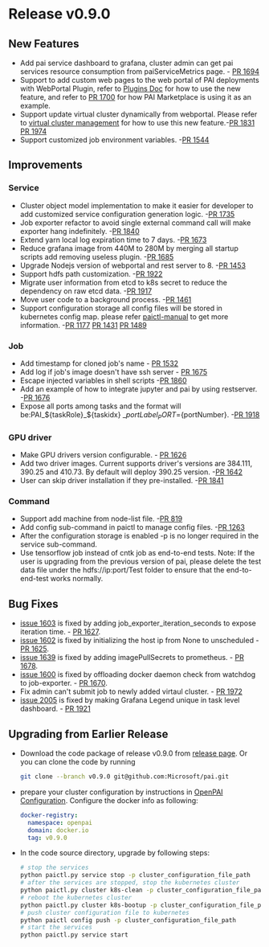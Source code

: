 # Release v0.9.0

## New Features
* Add pai service dashboard to grafana, cluster admin can get pai services resource consumption from paiServiceMetrics page. - [PR 1694](https://github.com/Microsoft/pai/pull/1694)
* Support to add custom web pages to the web portal of PAI deployments with WebPortal Plugin, refer to [Plugins Doc](https://github.com/Microsoft/pai/blob/master/docs/webportal/PLUGINS.md) for how to use the new feature, and refer to [PR 1700](https://github.com/Microsoft/pai/pull/1700) for how PAI Marketplace is using it as an example.
* Support update virtual cluster dynamically from webportal. Please refer to [virtual cluster management](https://github.com/Microsoft/pai/tree/master/docs/webportal#virtual-cluster-management) for how to use this new feature.-[PR 1831](https://github.com/Microsoft/pai/pull/1831) [PR 1974](https://github.com/Microsoft/pai/pull/1974)
* Support customized job environment variables. -[PR 1544](https://github.com/Microsoft/pai/pull/1544)


## Improvements
### Service
* Cluster object model implementation to make it easier for developer to add customized service configuration generation logic. -[PR 1735](https://github.com/Microsoft/pai/pull/1735)
* Job exporter refactor to avoid single external command call will make exporter hang indefinitely. -[PR 1840](https://github.com/Microsoft/pai/pull/1840)
* Extend yarn local log expiration time to 7 days. -[PR 1673](https://github.com/Microsoft/pai/pull/1673)
* Reduce grafana image from 440M to 280M by merging all startup scripts add removing useless plugin. -[PR 1685](https://github.com/Microsoft/pai/pull/1685)
* Upgrade Nodejs version of webportal and rest server to 8. -[PR 1453](https://github.com/Microsoft/pai/pull/1453)
* Support hdfs path customization. -[PR 1922](https://github.com/Microsoft/pai/pull/1922)
* Migrate user information from etcd to k8s secret to reduce the dependency on raw etcd data. -[PR 1917](https://github.com/Microsoft/pai/pull/1917)
* Move user code to a background process. -[PR 1461](https://github.com/Microsoft/pai/pull/1461)
* Support configuration storage all config files will be stored in kubernetes config map. please refer [paictl-manual](https://github.com/Microsoft/pai/blob/master/docs/paictl/paictl-manual.md) to get more information. -[PR 1177](https://github.com/Microsoft/pai/pull/1177) [PR 1431](https://github.com/Microsoft/pai/pull/1431) [PR 1489](https://github.com/Microsoft/pai/pull/1489)

### Job
* Add timestamp for cloned job's name - [PR 1532](https://github.com/Microsoft/pai/pull/1532)
* Add log if job's image doesn't have ssh server - [PR 1675](https://github.com/Microsoft/pai/pull/1675)
* Escape injected variables in shell scripts -[PR 1860](https://github.com/Microsoft/pai/pull/1860)
* Add an example of how to integrate jupyter and pai by using restserver. -[PR 1676](https://github.com/Microsoft/pai/pull/1676)
* Expose all ports among tasks and the format will be:PAI_${taskRole}_${taskidx} _${portLabel}_PORT=${portNumber}. -[PR 1918](https://github.com/Microsoft/pai/pull/1918)

### GPU driver
* Make GPU drivers version configurable. - [PR 1626](https://github.com/Microsoft/pai/pull/1626)
* Add two driver images. Current supports driver's versions are 384.111, 390.25 and 410.73. By default will deploy 390.25 version. -[PR 1642](https://github.com/Microsoft/pai/pull/1642)
* User can skip driver installation if they pre-installed. -[PR 1841](https://github.com/Microsoft/pai/pull/1841)

### Command
* Support add machine from node-list file. -[PR 819](https://github.com/Microsoft/pai/pull/819)
* Add config sub-command in paictl to manage config files. -[PR 1263](https://github.com/Microsoft/pai/pull/1263)
* After the configuration storage is enabled -p is no longer required in the service sub-command.
* Use tensorflow job instead of cntk job as end-to-end tests. Note: If the user is upgrading from the previous version of pai, please delete the test data file under the hdfs://ip:port/Test folder to ensure that the end-to-end-test works normally. 

## Bug Fixes
* [issue 1603](https://github.com/Microsoft/pai/issues/1603) is fixed by adding job_exporter_iteration_seconds to expose iteration time.  - [PR 1627](https://github.com/Microsoft/pai/pull/1627).
* [issue 1602](https://github.com/Microsoft/pai/issues/1602) is fixed by initializing the host ip from None to unscheduled - [PR 1625](https://github.com/Microsoft/pai/pull/1625).
* [issue 1639](https://github.com/Microsoft/pai/issues/1639) is fixed by adding imagePullSecrets to prometheus. - [PR 1678](https://github.com/Microsoft/pai/pull/1678).
* [issue 1600](https://github.com/Microsoft/pai/issues/1600) is fixed by offloading docker daemon check from watchdog to job-exporter. - [PR 1670](https://github.com/Microsoft/pai/pull/1670).
* Fix admin can't submit job to newly added virtaul cluster. - [PR 1972](https://github.com/Microsoft/pai/pull/1972)
* [issue 2005](https://github.com/Microsoft/pai/issues/2005) is fixed by making Grafana Legend unique in task level dashboard. - [PR 1921](https://github.com/Microsoft/pai/pull/1921)


## Upgrading from Earlier Release
* Download the code package of release v0.9.0 from [release page](https://github.com/Microsoft/pai/releases).
Or you can clone the code by running
  ```bash
  git clone --branch v0.9.0 git@github.com:Microsoft/pai.git
  ```
* prepare your cluster configuration by instructions in [OpenPAI Configuration](./examples/cluster-configuration/services-configuration.yaml). Configure the docker info as following:
  ```yaml
  docker-registry:
    namespace: openpai
    domain: docker.io
    tag: v0.9.0
  ```
* In the code source directory, upgrade by following steps:
  ```bash
  # stop the services
  python paictl.py service stop -p cluster_configuration_file_path
  # after the services are stopped, stop the kubernetes cluster
  python paictl.py cluster k8s-clean -p cluster_configuration_file_path
  # reboot the kubernetes cluster
  python paictl.py cluster k8s-bootup -p cluster_configuration_file_path
  # push cluster configuration file to kubernetes
  python paictl config push -p cluster_configuration_file_path
  # start the services
  python paictl.py service start
  ```
